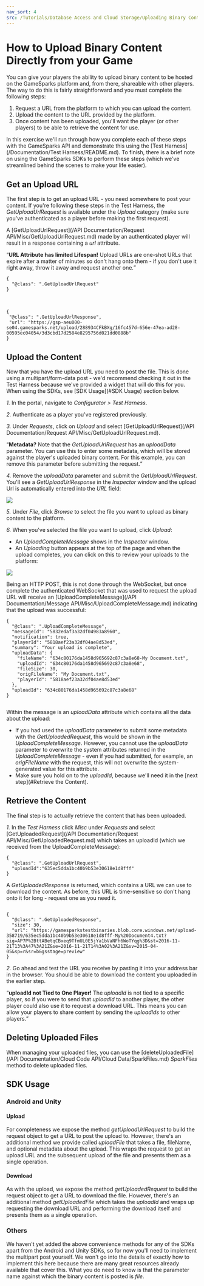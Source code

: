 ```yaml
---
nav_sort: 4
src: /Tutorials/Database Access and Cloud Storage/Uploading Binary Content from Game.md
---
```


# How to Upload Binary Content Directly from your Game

You can give your players the ability to upload binary content to be hosted on the GameSparks platform and, from there, shareable with other players. The way to do this is fairly straightforward and you must complete the following steps:
1. Request a URL from the platform to which you can upload the content.
2. Upload the content to the URL provided by the platform.
3. Once content has been uploaded, you'll want the player (or other players) to be able to retrieve the content for use.

In this exercise we'll run through how you complete each of these steps with the GameSparks API and demonstrate this using the [Test Harness](/Documentation/Test Harness/README.md). To finish, there is a brief note on using the GameSparks SDKs to perform these steps (which we've streamlined behind the scenes to make your life easier).

## Get an Upload URL

The first step is to get an upload URL - you need somewhere to post your content. If you're following these steps in the Test Harness, the *GetUploadUrlRequest* is available under the *Upload* category (make sure you've authenticated as a player before making the first request).

A [GetUploadUrlRequest](/API Documentation/Request API/Misc/GetUploadUrlRequest.md) made by an authenticated player will result in a response containing a *url* attribute.

<q>**URL Attribute has limited Lifespan!** Upload URLs are one-shot URLs that expire after a matter of minutes so don't hang onto them - if you don't use it right away, throw it away and request another one.</q>

```
{
  "@class": ".GetUploadUrlRequest"
}

```
 

```
{
 "@class": ".GetUploadUrlResponse",
 "url": "https://gsp-aeu000-se04.gamesparks.net/upload/288934CFkBXg/16fc457d-656e-47ea-ad28-00595ec04054/3d3cbd17d2584e8295756d021dd0888b"
}

```


## Upload the Content

Now that you have the upload URL you need to post the file. This is done using a multipart/form-data post - we'd recommend checking it out in the Test Harness because we've provided a widget that will do this for you. When using the SDKs, see [SDK Usage](#SDK Usage) section below.

*1.* In the portal, navigate to *Configurator > Test Harness*.

*2.* Authenticate as a player you've registered previously.

*3.* Under *Requests*, click on *Upload* and select [GetUploadUrlRequest](/API Documentation/Request API/Misc/GetUploadUrlRequest.md).

<q>**Metadata?** Note that the *GetUploadUrlRequest* has an *uploadData* parameter. You can use this to enter some metadata, which will be stored against the player's uploaded binary content. For this example, you can remove this parameter before submitting the request.</q>

*4.* Remove the *uploadData* parameter and submit the *GetUploadUrlRequest*. You'll see a *GetUploadUrlResponse* in the *Inspector* window and the upload Url is automatically entered into the *URL* field:

![](img/Binary/2.png)

*5.* Under *File*, click *Browse* to select the file you want to upload as binary content to the platform.

*6.* When you've selected the file you want to upload, click *Upload*:
* An *UploadCompleteMessage* shows in the *Inspector* window.
* An *Uploading* button appears at the top of the page and when the upload completes, you can click on this to review your uploads to the platform:

![](img/Binary/3.png)


Being an HTTP POST, this is not done through the WebSocket, but once complete the authenticated WebSocket that was used to request the upload URL will receive an [UploadCompleteMessage](/API Documentation/Message API/Misc/UploadCompleteMessage.md) indicating that the upload was successful:

```
{
  "@class": ".UploadCompleteMessage",
  "messageId": "5832edaf3a32df04983a8960",
  "notification": true,
  "playerId": "5818aef23a32df04ae8d53ed",
  "summary": "Your upload is complete",
  "uploadData": {
    "fileName": "634c80176da1458d965692c87c3a8e68-My Document.txt",
    "uploadId": "634c80176da1458d965692c87c3a8e68",
    "fileSize": 30,
    "origFileName": "My Document.txt",
    "playerId": "5818aef23a32df04ae8d53ed"
  },
  "uploadId": "634c80176da1458d965692c87c3a8e68"
}


```

Within the message is an *uploadData* attribute which contains all the data about the upload:
* If you had used the *uploadData* parameter to submit some metadata with the *GetUploadedRequest*, this would be shown in the *UploadCompleteMessage*. However, you cannot use the *uploadData* parameter to overwrite the system attributes returned in the *UploadCompleteMessage* - even if you had submitted, for example, an *origFileName* with the request, this will not overwrite the system-generated value for this attribute.
* Make sure you hold on to the *uploadId*, because we'll need it in the [next step](#Retrieve the Content).



## Retrieve the Content

The final step is to actually retrieve the content that has been uploaded.

*1.* In the *Test Harness* click *Misc* under *Requests* and select [GetUploadedRequest](/API Documentation/Request API/Misc/GetUploadedRequest.md) which takes an uploadId (which we received from the UploadCompleteMessage):

```
{
  "@class": ".GetUploadUrlRequest",
  "uploadId":"635ec5dda1bc40b9b53e30618e1d8fff"
}

```

A *GetUploadedResponse* is returned, which contains a URL we can use to download the content. As before, this URL is time-sensitive so don't hang onto it for long - request one as you need it.

```

{
  "@class": ".GetUploadedResponse",
  "size": 30,
  "url": "https://gamesparkstestbinaries.blob.core.windows.net/upload-358719/635ec5dda1bc40b9b53e30618e1d8fff-My%20Document4.txt?sig=AP7P%2BttABetqCBxeq9TfmUL0E5jYa1bVaNFh6WoTYqg%3D&st=2016-11-21T13%3A47%3A21Z&se=2016-11-21T14%3A02%3A21Z&sv=2015-04-05&sp=r&sr=b&gsstage=preview"
}

```


*2.* Go ahead and test the URL you receive by pasting it into your address bar in the browser. You should be able to download the content you uploaded in the earlier step.

<q>**uploadId not Tied to One Player!** The *uploadId* is not tied to a specific player, so if you were to send that *uploadId* to another player, the other player could also use it to request a download URL. This means you can allow your players to share content by sending the *uploadIds* to other players.</q>

## Deleting Uploaded Files

When managing your uploaded files, you can use the [deleteUploadedFile](/API Documentation/Cloud Code API/Cloud Data/SparkFiles.md) *SparkFiles* method to delete uploaded files.

## SDK Usage

### Android and Unity

#### Upload

For completeness we expose the method *getUploadUrlRequest* to build the request object to get a URL to post the upload to. However, there's an additional method we provide called *uploadFile* that takes a file, fileName, and optional metadata about the upload. This wraps the request to get an upload URL and the subsequent upload of the file and presents them as a single operation.

#### Download

As with the upload, we expose the method *getUploadedRequest* to build the request object to get a URL to download the file. However, there's an additional method *getUploadedFile* which takes the *uploadId* and wraps up requesting the download URL and performing the download itself and presents them as a single operation.

### Others

We haven't yet added the above convenience methods for any of the SDKs apart from the Android and Unity SDKs, so for now you'll need to implement the multipart post yourself. We won't go into the details of exactly how to implement this here because there are many great resources already available that cover this. What you do need to know is that the parameter name against which the binary content is posted is *file*.
